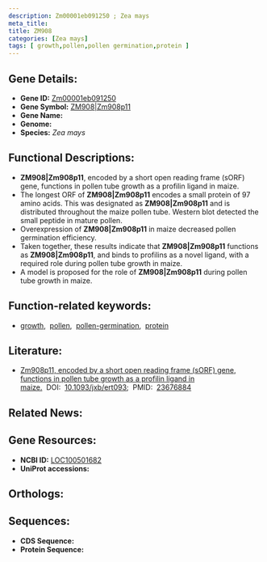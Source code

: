 ```yaml
---
description: Zm00001eb091250 ; Zea mays
meta_title:
title: ZM908
categories: [Zea mays]
tags: [ growth,pollen,pollen germination,protein ]
---
```


## Gene Details:
- **Gene ID:** [Zm00001eb091250]()
- **Gene Symbol:** <u>ZM908|Zm908p11</u>
- **Gene Name:** 
- **Genome:** []()
- **Species:** *Zea mays*

## Functional Descriptions:
   - **ZM908|Zm908p11**, encoded by a short open reading frame (sORF) gene, functions in pollen tube growth as a profilin ligand in maize.
   - The longest ORF of **ZM908|Zm908p11** encodes a small protein of 97 amino acids. This was designated as **ZM908|Zm908p11** and is distributed throughout the maize pollen tube. Western blot detected the small peptide in mature pollen.
   - Overexpression of **ZM908|Zm908p11** in maize decreased pollen germination efficiency.
   - Taken together, these results indicate that **ZM908|Zm908p11** functions as **ZM908|Zm908p11**, and binds to profilins as a novel ligand, with a required role during pollen tube growth in maize.
   - A model is proposed for the role of **ZM908|Zm908p11** during pollen tube growth in maize.

## Function-related keywords:
   - [growth](/tags/growth/),&nbsp;&nbsp;[pollen](/tags/pollen/),&nbsp;&nbsp;[pollen-germination](/tags/pollen-germination/),&nbsp;&nbsp;[protein](/tags/protein/)

## Literature:
   - [Zm908p11, encoded by a short open reading frame (sORF) gene, functions in pollen tube growth as a profilin ligand in maize.](https://doi.org/10.1093/jxb/ert093)&nbsp;&nbsp;DOI:&nbsp;&nbsp;[10.1093/jxb/ert093](https://doi.org/10.1093/jxb/ert093);&nbsp;&nbsp;PMID:&nbsp;&nbsp;[23676884](https://pubmed.ncbi.nlm.nih.gov/23676884/)

## Related News:

## Gene Resources:
- **NCBI ID:**  [LOC100501682](https://www.ncbi.nlm.nih.gov/gene/?term=LOC100501682)
- **UniProt accessions:**  [](https://www.uniprot.org/uniprotkb//entry)

## Orthologs:

## Sequences:
- **CDS Sequence:**
- **Protein Sequence:**
